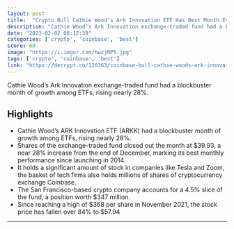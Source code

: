```yaml
---
layout: post
title:  "Crypto Bull Cathie Wood’s Ark Innovation ETF Has Best Month Ever (+28%)"
description: "Cathie Wood’s Ark Innovation exchange-traded fund had a blockbuster month of growth among ETFs, rising nearly 28%."
date: "2023-02-02 08:12:38"
categories: ['crypto', 'coinbase', 'best']
score: 68
image: "https://i.imgur.com/hwzjMP5.jpg"
tags: ['crypto', 'coinbase', 'best']
link: "https://decrypt.co/120363/coinbase-bull-cathie-woods-ark-innovation-etf"
---
```


Cathie Wood’s Ark Innovation exchange-traded fund had a blockbuster month of growth among ETFs, rising nearly 28%.

## Highlights

- Cathie Wood’s ARK Innovation ETF (ARKK) had a blockbuster month of growth among ETFs, rising nearly 28%.
- Shares of the exchange-traded fund closed out the month at $39.93, a near 28% increase from the end of December, marking its best monthly performance since launching in 2014.
- It holds a significant amount of stock in companies like Tesla and Zoom, the basket of tech firms also holds millions of shares of cryptocurrency exchange Coinbase.
- The San Francisco-based crypto company accounts for a 4.5% slice of the fund, a position worth $347 million.
- Since reaching a high of $368 per share in November 2021, the stock price has fallen over 84% to $57.94

---
